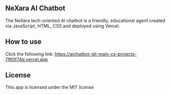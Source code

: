 ## NeXara AI Chatbot
The NeXara tech-oriented AI chatbot is a friendly, educational agent created via JavaScript, HTML, CSS and deployed using Vercel.

## How to use
Click the following link: https://aichatbot-git-main-cs-projects-7f60f74d.vercel.app

## License
This app is licensed under the MIT license
